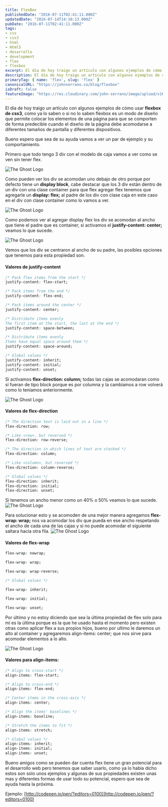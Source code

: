 ```yaml
---
title: FlexBox
publishedDate: "2016-07-11T02:41:11.000Z"
updatedDate: "2016-07-14T14:10:13.000Z"
pubDate: "2016-07-11T02:41:11.000Z"
tags: 
- css
- css3
- html
- Html5
- desarrollo
- development
- flex
- flexbox
excerpt: El día de hoy traigo un artículo con algunos ejemplos de cómo usar flexbox de css3, como ya lo saben o si no lo saben flexbox es un modo de diseño que...
description: El día de hoy traigo un artículo con algunos ejemplos de cómo usar flexbox de css3, como ya lo saben o si no lo saben flexbox es un modo de diseño que...
primaryTag: { name: 'flex', slug: 'flex' }
canonicalURL: "https://johnserrano.co/blog/flexbox"
isDraft: false
featureImage: "https://res.cloudinary.com/john-serrano/image/upload/v1683566387/John%20Serrano/Blog%20Post/flexbox/flex_p3e9pz.jpg"
---
```


El día de hoy traigo un artículo con algunos ejemplos de cómo usar **flexbox de css3**, como ya lo saben o si no lo saben flexbox es un modo de diseño que permite colocar los elementos de una página para que se comporten de forma predecible cuando el diseño de la página debe acomodarse a diferentes tamaños de pantalla y diferentes dispositivos.

Bueno espero que sea de su ayuda vamos a ver un par de ejemplo y su comportamiento.

Primero que todo tengo 3 div con el modelo de caja vamos a ver como se ven sin tener flex.

![The Ghost Logo](https://res.cloudinary.com/john-serrano/image/upload/v1683575085/John%20Serrano/Blog%20Post/flexbox/flex_1_orapgs.jpg)

Como pueden ver los div se acomodan uno debajo de otro porque por defecto tiene un **display block**, cabe destacar que los 3 div están dentro de un div con una clase container para que flex agregar flex tenemos que agregarle un **display: flex;** al padre de los div con clase caja en este caso en el div con clase container como lo vamos a ver.

![The Ghost Logo](https://res.cloudinary.com/john-serrano/image/upload/v1683575085/John%20Serrano/Blog%20Post/flexbox/flex_2_bethcm.jpg)

Como podemos ver al agregar display flex los div se acomodan al ancho que tiene el padre que es container, si activamos el **justify-content: center;** veamos lo que sucede.

![The Ghost Logo](https://res.cloudinary.com/john-serrano/image/upload/v1683575084/John%20Serrano/Blog%20Post/flexbox/flex_3_wwyg3n.jpg)

Vemos que los div se centraron al ancho de su padre, las posibles opciones que tenemos para esta propiedad son.

#### Valores de justify-content

```css
/* Pack flex items from the start */
justify-content: flex-start;

/* Pack items from the end */
justify-content: flex-end;

/* Pack items around the center */ 
justify-content: center;

/* Distribute items evenly
The first item at the start, the last at the end */
justify-content: space-between;

/* Distribute items evenly
Items have equal space around them */
justify-content: space-around;

/* Global values */
justify-content: inherit;
justify-content: initial;
justify-content: unset;
```

Si activamos **flex-direction: column;** todas las cajas se acomodaran como si fueran de tipo block porque es por columna y la cambiamos a row volverá como lo teníamos anteriormente.

![The Ghost Logo](https://res.cloudinary.com/john-serrano/image/upload/v1683575085/John%20Serrano/Blog%20Post/flexbox/flex_4_jraye6.jpg)

#### Valores de flex-direction

```css
/* The direction text is laid out in a line */
flex-direction: row;

/* Like <row>, but reversed */
flex-direction: row-reverse;

/* The direction in which lines of text are stacked */
flex-direction: column;

/* Like <column>, but reversed */
flex-direction: column-reverse;

/* Global values */
flex-direction: inherit;
flex-direction: initial;
flex-direction: unset;
```
    

Si tenemos un ancho menor como un 40%  o 50% veamos lo que sucede.
![The Ghost Logo](https://res.cloudinary.com/john-serrano/image/upload/v1683575085/John%20Serrano/Blog%20Post/flexbox/flex_5_wlkq8i.jpg)

Para solucionar esto y se acomoden de una mejor manera agregamos **flex-wrap: wrap;** nos va acomodar los div que pueda en ese ancho respetando el ancho de cada una de las cajas y si no puede acomodar el siguiente saltara hacia otra fila.
![The Ghost Logo](https://res.cloudinary.com/john-serrano/image/upload/v1683575084/John%20Serrano/Blog%20Post/flexbox/flex_6_pn79iu.jpg)

#### Valores de flex-wrap

```css
flex-wrap: nowrap;

flex-wrap: wrap;

flex-wrap: wrap-reverse;

/* Global values */

flex-wrap: inherit;

flex-wrap: initial;

flex-wrap: unset;
```

Por último y no estoy diciendo que sea la última propiedad de flex solo para mí es la última porque es la que he usado hasta el momento pero existen otras como aplicar flex a sus propios hijos, bueno por ultimo le daremos un alto al container y agregaremos align-items: center; que nos sirve para acomodar elementos a lo alto.

![The Ghost Logo](https://res.cloudinary.com/john-serrano/image/upload/v1683575084/John%20Serrano/Blog%20Post/flexbox/flex_7_flkzbr.jpg)

#### Valores para align-items:

```css
/* Align to cross-start */
align-items: flex-start;

/* Align to cross-end */
align-items: flex-end;

/* Center items in the cross-axis */
align-items: center;

/* Align the items' baselines */
align-items: baseline;

/* Stretch the items to fit */
align-items: stretch;

/* Global values */
align-items: inherit;
align-items: initial;
align-items: unset;
```

Bueno amigos como se pueden dar cuenta flex tiene un gran potencial para el desarrollo web pero tenemos que saber usarlo, como ya lo había dicho estos son solo unos ejemplos y algunas de sus propiedades existen unas mas y diferentes formas de usar todo su potencial, espero que sea de ayuda hasta la próxima.

Ejemplo:
[http://codepen.io/pen/?editors=0100](http://codepen.io/pen/?editors=0100)
